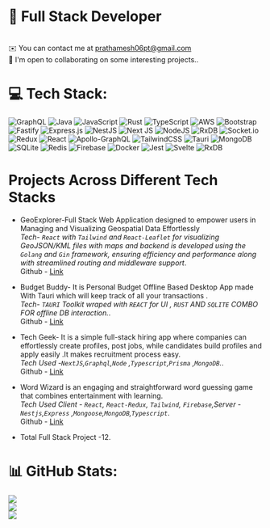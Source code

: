 # 💫 Full Stack Developer
<br>✉️ You can contact me at prathamesh06pt@gmail.com<br>🤝 I'm open to collaborating on some interesting projects..


# 💻 Tech Stack:
![GraphQL](https://img.shields.io/badge/-GraphQL-E10098?style=for-the-badge&logo=graphql&logoColor=white) ![Java](https://img.shields.io/badge/java-%23ED8B00.svg?style=for-the-badge&logo=openjdk&logoColor=white) ![JavaScript](https://img.shields.io/badge/javascript-%23323330.svg?style=for-the-badge&logo=javascript&logoColor=%23F7DF1E) ![Rust](https://img.shields.io/badge/rust-%23000000.svg?style=for-the-badge&logo=rust&logoColor=white) ![TypeScript](https://img.shields.io/badge/typescript-%23007ACC.svg?style=for-the-badge&logo=typescript&logoColor=white) ![AWS](https://img.shields.io/badge/AWS-%23FF9900.svg?style=for-the-badge&logo=amazon-aws&logoColor=white) ![Bootstrap](https://img.shields.io/badge/bootstrap-%238511FA.svg?style=for-the-badge&logo=bootstrap&logoColor=white) ![Fastify](https://img.shields.io/badge/fastify-%23000000.svg?style=for-the-badge&logo=fastify&logoColor=white) ![Express.js](https://img.shields.io/badge/express.js-%23404d59.svg?style=for-the-badge&logo=express&logoColor=%2361DAFB) ![NestJS](https://img.shields.io/badge/nestjs-%23E0234E.svg?style=for-the-badge&logo=nestjs&logoColor=white) ![Next JS](https://img.shields.io/badge/Next-black?style=for-the-badge&logo=next.js&logoColor=white) ![NodeJS](https://img.shields.io/badge/node.js-6DA55F?style=for-the-badge&logo=node.js&logoColor=white) ![RxDB](https://img.shields.io/badge/rxdb-%238D1F89.svg?style=for-the-badge&logo=rxdb&logoColor=white) ![Socket.io](https://img.shields.io/badge/Socket.io-black?style=for-the-badge&logo=socket.io&badgeColor=010101) ![Redux](https://img.shields.io/badge/redux-%23593d88.svg?style=for-the-badge&logo=redux&logoColor=white) ![React](https://img.shields.io/badge/react-%2320232a.svg?style=for-the-badge&logo=react&logoColor=%2361DAFB) ![Apollo-GraphQL](https://img.shields.io/badge/-ApolloGraphQL-311C87?style=for-the-badge&logo=apollo-graphql) ![TailwindCSS](https://img.shields.io/badge/tailwindcss-%2338B2AC.svg?style=for-the-badge&logo=tailwind-css&logoColor=white) ![Tauri](https://img.shields.io/badge/tauri-%2324C8DB.svg?style=for-the-badge&logo=tauri&logoColor=%23FFFFFF) ![MongoDB](https://img.shields.io/badge/MongoDB-%234ea94b.svg?style=for-the-badge&logo=mongodb&logoColor=white) ![SQLite](https://img.shields.io/badge/sqlite-%2307405e.svg?style=for-the-badge&logo=sqlite&logoColor=white) ![Redis](https://img.shields.io/badge/redis-%23DD0031.svg?style=for-the-badge&logo=redis&logoColor=white) ![Firebase](https://img.shields.io/badge/Firebase-039BE5?style=for-the-badge&logo=Firebase&logoColor=white) ![Docker](https://img.shields.io/badge/docker-%230db7ed.svg?style=for-the-badge&logo=docker&logoColor=white) ![Jest](https://img.shields.io/badge/-jest-%23C21325?style=for-the-badge&logo=jest&logoColor=white) ![Svelte](https://img.shields.io/badge/svelte-%23f1413d.svg?style=for-the-badge&logo=svelte&logoColor=white) ![RxDB](https://img.shields.io/badge/rxdb-%238D1F89.svg?style=for-the-badge&logo=rxdb&logoColor=white)

# Projects Across Different Tech Stacks

* GeoExplorer-Full Stack Web Application designed to empower users in Managing and Visualizing Geospatial Data Effortlessly\
<span>*Tech- `React` with `Tailwind` and `React-Leaflet` for visualizing GeoJSON/KML files with maps and  backend is developed using the `Golang` and `Gin` framework, ensuring efficiency and performance along with streamlined routing and middleware support*</span>.\
Github - [Link](https://github.com/Prathamesh017/GeoExplorer-React-Golang)

* Budget Buddy- It is Personal Budget Offline Based Desktop App made With Tauri which will keep track of all your transactions .\
<span>*Tech- `TAURI` Toolkit wraped with `REACT` for UI , `RUST` AND `SQLITE` COMBO FOR offline DB interaction.*</span>.\
Github - [Link](https://github.com/Prathamesh017/Budget-Buddy-Offline-Desktop-App)

* Tech Geek- It is a simple full-stack hiring app where companies can effortlessly create profiles, post jobs, while candidates build profiles and apply easily .It makes recruitment process easy.\
<span>*Tech Used -`NextJS`,`Graphql`,`Node` ,`Typescript`,`Prisma` ,`MongoDB`.*</span>.\
Github - [Link](https://github.com/Prathamesh017/hiring-app)

* Word Wizard is an engaging and straightforward word guessing game that combines entertainment with learning.\
<span>*Tech Used Client - `React`, `React-Redux`, `Tailwind`, `Firebase`,Server - `Nestjs`,`Express` ,`Mongoose`,`MongoDB`,`Typescript`*</span>.\
Github - [Link](https://github.com/Prathamesh017/Word-Wizard)

* Total Full Stack Project -12.



# 📊 GitHub Stats:
![](https://github-readme-stats.vercel.app/api?username=prathamesh017&theme=dark&hide_border=false&include_all_commits=true&count_private=true)<br/>
![](https://github-readme-streak-stats.herokuapp.com/?user=prathamesh017&theme=dark&hide_border=false)<br/>
![](https://github-readme-stats.vercel.app/api/top-langs/?username=prathamesh017&theme=dark&hide_border=false&include_all_commits=true&count_private=true&layout=compact)



<!-- Proudly created with GPRM ( https://gprm.itsvg.in ) -->
